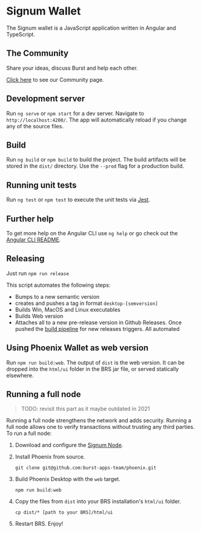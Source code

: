 # Signum Wallet

The Signum wallet is a JavaScript application written in Angular and TypeScript. 

## The Community

Share your ideas, discuss Burst and help each other.

[Click here](http://reddit.com/r/burstcoin) to see our Community page.

## Development server

Run `ng serve` or `npm start` for a dev server. Navigate to `http://localhost:4200/`. The app will automatically reload if you change any of the source files.

## Build

Run `ng build` or `npm build` to build the project. The build artifacts will be stored in the `dist/` directory. Use the `--prod` flag for a production build.

## Running unit tests

Run `ng test` or `npm test` to execute the unit tests via [Jest](https://jestjs.io/).

## Further help

To get more help on the Angular CLI use `ng help` or go check out the [Angular CLI README](https://github.com/angular/angular-cli/blob/master/README.md).

## Releasing

Just run `npm run release`

This script automates the following steps:
- Bumps to a new semantic version
- creates and pushes a tag in format `desktop-[semversion]`
- Builds Win, MacOS and Linux executables
- Builds Web version
- Attaches all to a new pre-release version in Github Releases.
Once pushed the [build pipeline](../../.github/workflows/build-release-desktop.yml) for new releases triggers. All automated 

## Using Phoenix Wallet as web version

Run `npm run build:web`. The output of `dist` is the web version.
It can be dropped into the `html/ui` folder in the BRS jar file, or served statically elsewhere. 

## Running a full node

> TODO: revisit this part as it maybe outdated in 2021

Running a full node strengthens the network and adds security. Running a full node allows one to verify transactions without trusting any third parties. To run a full node:

1. Download and configure the [Signum Node](https://github.com/signum-network/signum-core/releases).

2. Install Phoenix from source. 

    `git clone git@github.com:burst-apps-team/phoenix.git`

3. Build Phoenix Desktop with the `web` target.

    `npm run build:web`

4. Copy the files from `dist` into your BRS installation's `html/ui` folder.

    `cp dist/* [path to your BRS]/html/ui`

5. Restart BRS. Enjoy!
